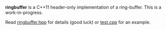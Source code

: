 **ringbuffer** is a C++11 header-only implementation of a ring-buffer. This is a work-in-progress.

Read [ringbuffer.hpp](ringbuffer.hpp) for details (good luck) or [test.cpp](test.cpp) for an example.
